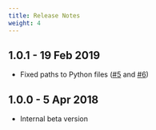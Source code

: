 ```yaml
---
title: Release Notes
weight: 4
---
```


## 1.0.1  - 19 Feb 2019

* Fixed paths to Python files ([#5](https://github.com/Riverscapes/tat-addin/issues/5) and [#6](https://github.com/Riverscapes/tat-addin/issues/6))

## 1.0.0 - 5 Apr 2018

* Internal beta version